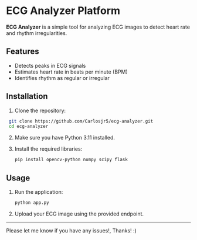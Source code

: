 # ECG Analyzer Platform

**ECG Analyzer** is a simple tool for analyzing ECG images to detect heart rate and rhythm irregularities.

## Features

- Detects peaks in ECG signals
- Estimates heart rate in beats per minute (BPM)
- Identifies rhythm as regular or irregular

## Installation

1. Clone the repository:
  ```bash
   git clone https://github.com/Carlosjr5/ecg-analyzer.git
   cd ecg-analyzer
   ```

2. Make sure you have Python 3.11 installed.
3. Install the required libraries:

   ```bash
   pip install opencv-python numpy scipy flask
   ```


 
## Usage

1. Run the application:

   ```bash
   python app.py
   ```

2. Upload your ECG image using the provided endpoint.



---

Please let me know if you have any issues!, Thanks! :)